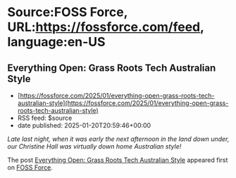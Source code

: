 # Source:FOSS Force, URL:https://fossforce.com/feed, language:en-US

## Everything Open: Grass Roots Tech Australian Style
 - [https://fossforce.com/2025/01/everything-open-grass-roots-tech-australian-style](https://fossforce.com/2025/01/everything-open-grass-roots-tech-australian-style)
 - RSS feed: $source
 - date published: 2025-01-20T20:59:46+00:00

<p><em>Late last night, when it was early the next afternoon in the land down under, our Christine Hall was virtually down home Australian style!</em></p>
<p>The post <a href="https://fossforce.com/2025/01/everything-open-grass-roots-tech-australian-style/">Everything Open: Grass Roots Tech Australian Style</a> appeared first on <a href="https://fossforce.com">FOSS Force</a>.</p>

